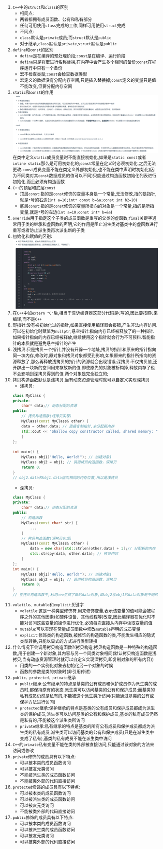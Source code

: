 1. `C++`中的`struct`和`class`的区别
   * 相同点:
    - 两者都拥有成员函数、公有和私有部分
    - 任何可用使用`class`完成的工作,同样可用使用`struct`完成
   * 不同点:
    - `class`默认是`private`成员;而`struct`默认是`public`
    - 对于继承,`class`默认是`private`,`struct`默认是`public`
2. `define`和`const`的区别
   * `define`是在编译的预处理阶段;`const`是在编译、运行阶段
   * `define`只是将宏进行名称替换,在内存中会产生多个相同的备份;`const`在程序运行中只有一个备份
   * 宏不检查类型;`const`会检查数据类型
   * 宏定义的数据没有分配内存空间,只是插入替换掉;`const`定义的变量只是值不能改变,但要分配内存空间  
3. `static`和`const`的作用
   ![](../markdown图像集/2025-03-10-22-47-12.png)
   在类中定义`static`成员变量时不能直接初始化,如果是`static const`或者`inline static`那么是可用初始化的;`const`常量在定义时必须初始化,之后无法更改.`const`成员变量不能在类定义外部初始化,也不能在类中声明时初始化(因为不同类对其`const`数据成员的值可以不同)只能通过构造函数初始化列表进行初始化,而且必须有构造函数   
4. `C++`的顶层和底层`const`
   * 顶层`const`:指的是`const`修饰的变量本身是一个常量,无法修改,指的是指针,就是`*`号的右边(`int a=10;int* const b=&a;const int b2=20`)
   * 底层`const`:指的是`const`修饰的变量所指向的对象是一个常量,指的是所指变量,就是`*`号的左边(`int a=10;const int* b=&a`)
5. `override`用于指定这个子类的成员函数是重写的父类的虚函数;`final`关键字通常用于类的继承和虚函数的声明,它的作用是阻止派生类对基类中的虚函数进行重写或者防止派生类再次派出新的子类
6. 初始化和赋值的区别:
   ![](../markdown图像集/2025-03-10-23-05-50.png)
7. 在`C++`中加`extern "C"`后,相当于告诉编译器这部分代码是`C`写的,因此要按照`C`来编译,而不是`C++`
8. 野指针:没有被初始化过的指针,如果直接使用编译器会报错,产生非法内存访问.可以在初始化时赋值为`nullptr`;悬空指针:指向内存已经被释放了的一种指针.如果指针指向的内存已经被释放,继续使用这个指针就会行为不可预料.智能指针的本质就是避免悬空指针的产生
9. 浅拷贝:只是拷贝一个指针,并没有开辟一个地址,拷贝的指针和原来的指针指向同一块内存,修改时,原对象和拷贝对象都受到影响,如果原来的指针所指向的资源释放了,那么再释放浅拷贝的指针的资源就会出现错误;深拷贝:不仅拷贝值,还开辟出一块新的空间用来存放新的值,即使原先的对象被析构掉,释放内存了也不会影响到深拷贝得到的值,两个对象是完全独立的;
10. 拷贝构造函数默认是浅拷贝,当有动态资源管理时就可以自定义实现深拷贝
    * 浅拷贝:
    ```C++
    class MyClass {
    private:
        char* data;// 动态分配的资源
    public:
        // 拷贝构造函数(浅拷贝实现)
        MyClass(const MyClass& other) {
        data = other.data; // 直接复制指针,未分配新内存
        std::cout << "Shallow copy constructor called, shared memory: " << data << std::endl;
        }
    };

    int main() {
        MyClass obj1("Hello, World!"); // 创建对象1
        MyClass obj2 = obj1; // 调用拷贝构造函数，深拷贝
        return 0;
    }
    // obj2.data和obj1.data指向相同的内存位置,所以是浅拷贝
    ```
    * 深拷贝:
    ```C++
    class MyClass {
    private:
        char* data;// 动态分配的资源
    public:
        // 构造函数
        MyClass(const char* str) {
            ...
        }
        // 拷贝构造函数(深拷贝实现)
        MyClass(const MyClass& other) {
            data = new char[std::strlen(other.data) + 1];// 分配新的内存
            std::strcpy(data, other.data); // 拷贝内容
        }
    };
    int main() {
        MyClass obj1("Hello, World!"); // 创建对象1
        MyClass obj2 = obj1; // 调用拷贝构造函数，深拷贝
        return 0;
    }
    // 在拷贝构造函数中,利用new生成了新的data对象,即obj2与obj1的data对象是不同的,但是obj1的资源复制给obj2了,所以称作深拷贝  
    ```
11. `volatile`、`mutable`和`explicit`关键字
    * `volatile`:这是一种类型修饰符,用来修饰变量,表示该变量的值可能会被程序之外的其他因素(如硬件设备、其他线程等)改变,因此编译器在优化时不能对访问这些变量的操作进行优化,必须每次直接从内存中读取变量的值
    * `mutable`:可以实现在常量成员函数中修改`mutable`声明的成员变量
    * `explicit`:修饰类的构造函数,被修饰的构造函数的类,不能发生相应的隐式类型转换,只能以显式的方式进行类型转换
12. 什么情况下会调用拷贝构造函数?(拷贝构造:拷贝构造函数是一种特殊的构造函数,用于创建一个新对象,其内容与另一个同类对象相同(默认拷贝构造函数是浅拷贝,当有动态资源管理时就可以自定义实现深拷贝,即复制对象的所有内容))
    * 用类的一个实例化对象去初始化另一个对象的时候
    * 函数的参数是类的对象时(非引用传递)
13. `public、protected、private`继承
    * `public`继承:公有继承的特点是基类的公有成员和保护成员作为派生类的成员时,都保持原有的状态,派生类可以访问基类的公有和保护成员;而基类的私有成员仍然是私有的,不能被这个派生类所访问(只能通过基类的公有或保护方法进行访问)
    * `protected`继承:保护继承的特点是基类的公有成员和保护成员都成为派生类的保护成员,派生类可以访问基类的公有和保护成员,基类的私有成员仍然是私有的,不能被这个派生类所访问
    * `private`继承:私有继承的特点是基类的所有公有成员和保护成员都成为派生类的私有成员,派生类可以访问基类的公有和保护成员(只是在派生类中变成了私有),基类的私有成员不能在派生类中访问
14. `C++`的`private`私有变量不能在类的外部被直接访问,只能通过该对象的方法来访问或修改
15. `private`修饰的成员具有以下特点:
    * 可以被本类的成员函数访问
    * 可以被友元类访问
    * 不能被派生类的成员函数访问
    * 不能被类外部的代码直接访问
16. `protected`修饰的成员具有以下特点:
    * 可以被本类的成员函数访问
    * 可以被派生类的成员函数访问
    * 可以被友元类访问
    * 不能被类外部的代码直接访问
17. `public`修饰的成员具有以下特点:
    * 可以被本类的成员函数访问
    * 可以被派生类的成员函数访问
    * 可以被友元类访问
    * 可以被类外部的代码直接访问